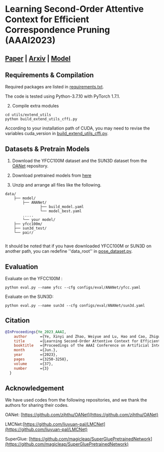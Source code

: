 # Learning Second-Order Attentive Context for Efficient Correspondence Pruning (AAAI2023)

## [Paper](https://doi.org/10.1609/aaai.v37i3.25431) | [Arxiv](https://doi.org/10.48550/arXiv.2303.15761) | [Model](https://drive.google.com/drive/folders/1bXe4em39dIUz37zjxb1raUi6dT6Vs16H?usp=share_link)

## Requirements & Compilation

Required packages are listed in [requirements.txt](requirements.txt). 

The code is tested using Python-3.7.10 with PyTorch 1.7.1.

2. Compile extra modules

```shell script
cd utils/extend_utils
python build_extend_utils_cffi.py
```
According to your installation path of CUDA, you may need to revise the variables cuda_version in [build_extend_utils_cffi.py](utils/extend_utils/build_extend_utils_cffi.py).

## Datasets & Pretrain Models

1. Download the YFCC100M dataset and the SUN3D dataset from the [OANet](https://github.com/zjhthu/OANet) repository.

2. Download pretrained  models from [here](https://drive.google.com/drive/folders/1bXe4em39dIUz37zjxb1raUi6dT6Vs16H?usp=share_link) 
3. Unzip and arrange all files like the following.
```
data/
    ├── model/
        ├── ANANet/
                ├── build_model.yaml
                └── model_best.yaml
        .....
        └── your model/
    ├── yfcc100m/
    ├── sun3d_test/
    └── pair/
 
```
It should be noted that if you have downloaded YFCC100M or SUN3D on another path, you can redefine  ''data_root'' in [pose_dataset.py](dataset/pose_dataset.py).
## Evaluation

Evaluate on the YFCC100M :
```shell script
python eval.py --name yfcc --cfg configs/eval/ANANet/yfcc.yaml
```

Evaluate on the SUN3D:
```shell script
python eval.py --name sun3d --cfg configs/eval/ANANet/sun3d.yaml
```



## Citation
```bibtex
@InProceedings{Ye_2023_AAAI,
    author      ={Ye, Xinyi and Zhao, Weiyue and Lu, Hao and Cao, Zhiguo},
    title       ={Learning Second-Order Attentive Context for Efficient Correspondence Pruning},
    booktitle   ={Proceedings of the AAAI Conference on Artificial Intelligence (AAAI)},
    month       ={Jun.}, 
    year        ={2023}, 
    pages       ={3250-3258},
    volume      ={37},
    number      ={3}
  } 
```


## Acknowledgement

We have used codes from the following repositories, and we thank the authors for sharing their codes.



OANet: [https://github.com/zjhthu/OANet](https://github.com/zjhthu/OANet)

LMCNet:[https://github.com/liuyuan-pal/LMCNet](https://github.com/liuyuan-pal/LMCNet)

SuperGlue: [https://github.com/magicleap/SuperGluePretrainedNetwork](https://github.com/magicleap/SuperGluePretrainedNetwork)

